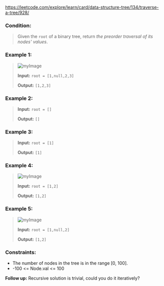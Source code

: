 https://leetcode.com/explore/learn/card/data-structure-tree/134/traverse-a-tree/928/

### Condition:

>Given the `root` of a binary tree, return *the preorder traversal of its nodes' values*.

### Example 1:

>![myImage](https://assets.leetcode.com/uploads/2020/09/15/inorder_1.jpg)
>
>**Input:** `root = [1,null,2,3]`
>
>**Output:** `[1,2,3]`

### Example 2:

>**Input:** `root = []`
>
>**Output:** `[]`

### Example 3:

>**Input:** `root = [1]`
>
>**Output:** `[1]`

### Example 4:

>![myImage](https://assets.leetcode.com/uploads/2020/09/15/inorder_5.jpg)
>
>**Input:** `root = [1,2]`
>
>**Output:** `[1,2]`

### Example 5:

>![myImage](https://assets.leetcode.com/uploads/2020/09/15/inorder_4.jpg)
>
>**Input:** `root = [1,null,2]`
>
>**Output:** `[1,2]`

### Constraints:

* The number of nodes in the tree is in the range [0, 100].
* -100 <= Node.val <= 100

**Follow up:** Recursive solution is trivial, could you do it iteratively?
